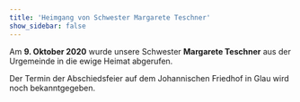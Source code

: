 ```yaml
---
title: 'Heimgang von Schwester Margarete Teschner'
show_sidebar: false
---
```


Am **9. Oktober 2020** wurde unsere Schwester **Margarete Teschner** aus der Urgemeinde in die ewige Heimat abgerufen.

Der Termin der Abschiedsfeier auf dem Johannischen Friedhof in Glau wird noch bekanntgegeben.
